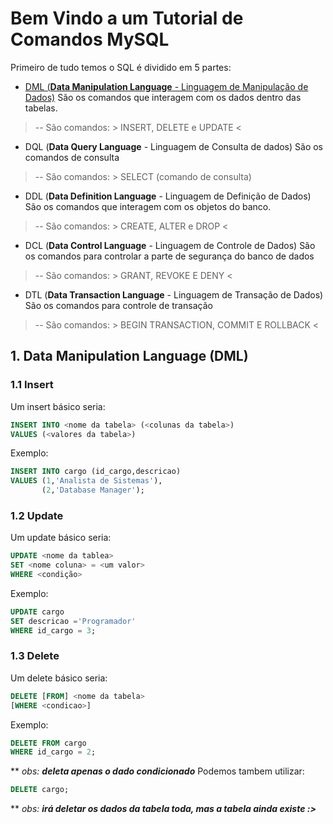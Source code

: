 
# Bem Vindo a um Tutorial de Comandos MySQL

Primeiro de tudo temos o SQL é dividido em 5 partes:

- [DML (**Data Manipulation Language** - Linguagem de Manipulação de Dados)](#1-data-manipulation-language-dml)  São os comandos que interagem com os dados dentro das tabelas.
>-- São comandos: > INSERT, DELETE e UPDATE <
- DQL (**Data Query Language** - Linguagem de Consulta de dados) São os comandos de consulta
>-- São comandos: > SELECT (comando de consulta)
- DDL (**Data Definition Language** - Linguagem de Definição de Dados)  São os comandos que interagem com os objetos do banco.
>-- São comandos: > CREATE, ALTER e DROP <
- DCL (**Data Control Language** - Linguagem de Controle de Dados) São os comandos para controlar a parte de segurança do banco de dados
>-- São comandos: > GRANT, REVOKE E DENY <
- DTL (**Data Transaction Language** - Linguagem de Transação de Dados) São os comandos para controle de transação
>-- São comandos: > BEGIN TRANSACTION, COMMIT E ROLLBACK <

## 1. Data Manipulation Language (DML)

### **1.1 Insert**
Um insert básico seria:

```sql 
INSERT INTO <nome da tabela> (<colunas da tabela>)
VALUES (<valores da tabela>)
```
Exemplo:
```sql
INSERT INTO cargo (id_cargo,descricao)
VALUES (1,'Analista de Sistemas'),
	   (2,'Database Manager');
```

### **1.2 Update**
 Um update básico seria:
```sql
UPDATE <nome da tablea> 
SET <nome coluna> = <um valor> 
WHERE <condição>
```

Exemplo:
```sql
UPDATE cargo 
SET descricao ='Programador'
WHERE id_cargo = 3;
```

###  **1.3 Delete**
Um delete básico seria:
```sql
DELETE [FROM] <nome da tabela>
[WHERE <condicao>]
```

Exemplo:
```sql
DELETE FROM cargo 
WHERE id_cargo = 2; 
```

** *obs: **deleta apenas o dado condicionado***
Podemos tambem utilizar:
```sql
DELETE cargo;
```

** *obs: **irá deletar os dados da tabela toda, mas a tabela ainda existe :>***

